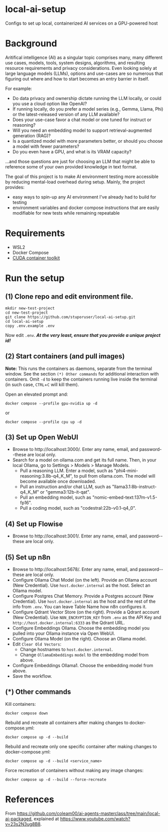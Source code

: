 # local-ai-setup
Configs to set up local, containerized AI services on a GPU-powered host

# Background

Aritifical intelligence (AI) as a singular topic comprises many, many different use cases, models, tools, system designs, algorithms, and resulting resource requirements and privacy considerations. Even looking solely at large language models (LLMs), options and use-cases are so numerous that figuring out where and how to start becomes an entry barrier in itself. 

For example:
- Do data privacy and ownership dictate running the LLM locally, or could you use a cloud option like OpenAI?
- If running locally, do you prefer a model series (e.g., Gemma, Llama, Phi) or the latest-released version of any LLM available?
- Does your use-case favor a chat model or one tuned for instruct or reasoning?
- Will you need an embedding model to support retrieval-augmented generation (RAG)?
- Is a quantized model with more parameters better, or should you choose a model with fewer parameters?
- Do you even have a GPU, and what is its VRAM capacity?

...and those questions are just for choosing an LLM that might be able to reference some of your own provided knowledge in text format.

The goal of this project is to make AI environment testing more accessible by reducing mental-load overhead during setup. Mainly, the project provides: 
- easy ways to spin-up any AI environment I've already had to build for testing
- environment variables and docker compose instructions that are easily modifiable for new tests while remaining repeatable



# Requirements

- WSL2
- Docker Compose
- [CUDA container toolkit](https://developer.nvidia.com/cuda-downloads?target_os=Linux&target_arch=x86_64&Distribution=WSL-Ubuntu&target_version=2.0&target_type=deb_local)

# Run the setup

## (1) Clone repo and edit environment file.

```
mkdir new-test-project
cd new-test-project
git clone https://github.com/stuporuser/local-ai-setup.git
cd local-ai-setup
copy .env.example .env
```

Now edit `.env`. ***At the very least, ensure that you provide a unique project id!***

## (2) Start containers (and pull images)

**Note:** This runs the containers as daemons, separate from the terminal window. See the section `(*) Other commands` for additional interaction with containers. Omit `-d` to keep the containers running live inside the terminal (in such case, `CTRL`+`C` will kill them).

Open an elevated prompt and:

```
docker compose --profile gpu-nvidia up -d
```

or 

```
docker compose --profile cpu up -d
```

## (3) Set up Open WebUI

- Browse to http://localhost:3000/. Enter any name, email, and password--these are local only.
- Search for a model on ollama.com and get its full name. Then, in your local Ollama, go to Settings > Models > Manage Models. 
  - Pull a reasoning LLM. Enter a model, such as "phi4-mini-reasoning:3.8b-q4_K_M", to pull from ollama.com. The model will become available once downloaded.
  - Pull an instruction and/or chat LLM, such as "llama3.1:8b-instruct-q4_K_M" or "gemma3:12b-it-qat".
  - Pull an embedding model, such as "nomic-embed-text:137m-v1.5-fp16".
  - Pull a coding model, such as "codestral:22b-v0.1-q4_0".

## (4) Set up Flowise

- Browse to http://localhost:3001/. Enter any name, email, and password--these are local only.

## (5) Set up n8n

- Browse to http://localhost:5678/. Enter any name, email, and password--these are local only.
- Configure Ollama Chat Model (on the left). Provide an Ollama account (New Credential). Use `host.docker.internal` as the host. Select an Ollama model.
- Configure Postgres Chat Memory. Provide a Postgres account (New Credential). Use `host.docker.internal` as the host and the rest of the info from `.env`. You can leave Table Name how n8n configures it.
- Configure Qdrant Vector Store (on the right). Provide a Qdrant account (New Credential). Use `N8N_ENCRYPTION_KEY` from `.env` as the API Key and `http://host.docker.internal:6333` as the Qdrant URL.
- Configure Embeddings Ollama. Choose the embedding model you pulled into your Ollama instance via Open WebUI.
- Configure Ollama Model (on the right). Choose an Ollama model.
- Edit `Clear Old Vectors`:
  - Change hostnames to `host.docker.internal`.
  - Change `OllamaEmbeddings` `model` to the embedding model from above.
- Configure Embeddings Ollama1. Choose the embedding model from above.
- Save the workflow.


## (*) Other commands

Kill containers:

```
docker compose down
```

Rebuild and recreate all containers after making changes to docker-compose.yml:

```
docker compose up -d --build
```

Rebuild and recreate only one specific container after making changes to docker-compose.yml:

```
docker compose up -d --build <service_name>
```

Force recreation of containers without making any image changes:

```
docker compose up -d --build --force-recreate
```


# References

From https://github.com/coleam00/ai-agents-masterclass/tree/main/local-ai-packaged, explained at https://www.youtube.com/watch?v=23s2N3ug8B8.

